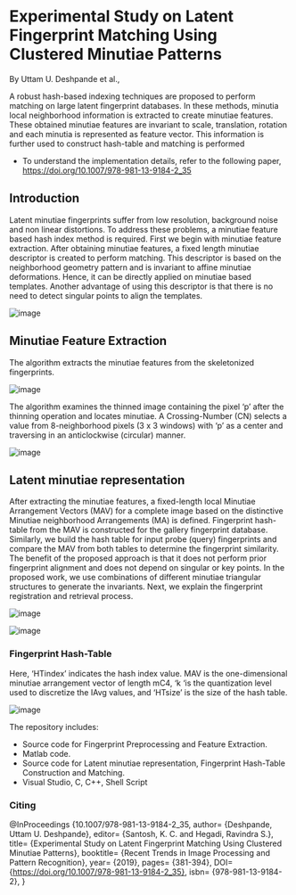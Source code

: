 # Experimental Study on Latent Fingerprint Matching Using Clustered Minutiae Patterns
By Uttam U. Deshpande et al.,


A robust hash-based indexing techniques are proposed to perform matching on large latent fingerprint databases. In these methods, minutia local neighborhood information is extracted to create minutiae features. These obtained minutiae features are invariant to scale, translation, rotation and each minutia is represented as feature vector. This information is further used to construct hash-table and matching is performed
* To understand the implementation details, refer to the following paper, https://doi.org/10.1007/978-981-13-9184-2_35


## Introduction 
Latent minutiae fingerprints suffer from low resolution, background noise and non linear distortions. To address these problems, a minutiae feature based hash index
method is required. First we begin with minutiae feature extraction. After obtaining minutiae features, a fixed length minutiae descriptor is created to perform matching.
This descriptor is based on the neighborhood geometry pattern and is invariant to affine minutiae deformations. Hence, it can be directly applied on minutiae based templates. Another advantage of using this descriptor is that there is no need to detect singular points to align the templates.

![image](https://user-images.githubusercontent.com/107185323/197578591-02889a6b-3432-4aff-8221-7255660394bb.png)

## Minutiae Feature Extraction
The algorithm extracts the minutiae features from the skeletonized fingerprints. 

![image](https://user-images.githubusercontent.com/107185323/197579748-b189e3c1-0c68-4be1-964f-4070362c6d01.png)

The algorithm examines the thinned image containing the pixel ‘p’ after the thinning operation and locates minutiae. A Crossing-Number (CN) selects a value from 8-neighborhood pixels (3 x 3 windows) with ‘p’ as a center and traversing in an anticlockwise (circular) manner.

![image](https://user-images.githubusercontent.com/107185323/197579810-df6e068a-e2b0-4a86-a1ca-38fcf962eb5b.png)

## Latent minutiae representation
After extracting the minutiae features, a fixed-length local Minutiae Arrangement Vectors (MAV) for a complete image based on the distinctive Minutiae neighborhood Arrangements (MA) is defined. Fingerprint hash-table from the MAV is constructed for the gallery fingerprint database. Similarly, we build the hash table for input probe (query) fingerprints and compare the MAV from both tables to determine the fingerprint similarity. The benefit of the proposed approach is that it does not perform prior fingerprint alignment and does not depend on singular or key points. In the proposed work, we use combinations of different minutiae triangular structures to generate the invariants. Next, we explain the fingerprint registration and retrieval process. 

![image](https://user-images.githubusercontent.com/107185323/197580291-b220f096-ef66-408b-9e7f-66476fc9301d.png)


![image](https://user-images.githubusercontent.com/107185323/197580923-e92d1fee-e427-4df0-b56e-7e65ea2182aa.png)

### Fingerprint Hash-Table

Here, ‘HTindex’ indicates the hash index value. MAV is the one-dimensional minutiae arrangement vector of length mC4, ‘k ‘is the quantization level used to discretize the IAvg values, and ‘HTsize’ is the size of the hash table.

![image](https://user-images.githubusercontent.com/107185323/197580966-96588d14-4e6f-4a33-a8f8-a9fdd5f34bf8.png)


The repository includes:

* Source code for Fingerprint Preprocessing and Feature Extraction.
* Matlab code.
* Source code for Latent minutiae representation, Fingerprint Hash-Table Construction and Matching.
* Visual Studio, C, C++, Shell Script

### Citing

@InProceedings {10.1007/978-981-13-9184-2_35,
author= {Deshpande, Uttam U. Deshpande},
editor= {Santosh, K. C. and Hegadi, Ravindra S.},
title= {Experimental Study on Latent Fingerprint Matching Using Clustered Minutiae Patterns},
booktitle= {Recent Trends in Image Processing and Pattern Recognition},
year= {2019},
pages= {381-394},
DOI= {https://doi.org/10.1007/978-981-13-9184-2_35},
isbn= {978-981-13-9184-2},
}
